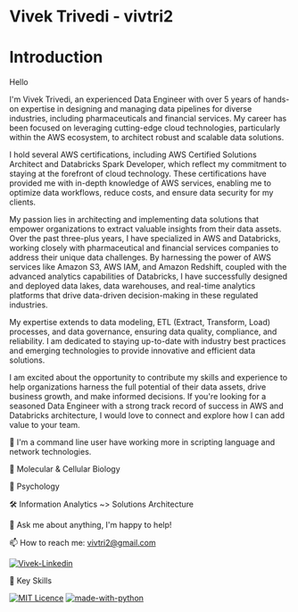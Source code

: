 # Vivek Trivedi - vivtri2

# Introduction
Hello

I'm Vivek Trivedi, an experienced Data Engineer with over 5 years of hands-on expertise in designing and managing data pipelines for diverse industries, including pharmaceuticals and financial services. My career has been focused on leveraging cutting-edge cloud technologies, particularly within the AWS ecosystem, to architect robust and scalable data solutions.

I hold several AWS certifications, including AWS Certified Solutions Architect and Databricks Spark Developer, which reflect my commitment to staying at the forefront of cloud technology. These certifications have provided me with in-depth knowledge of AWS services, enabling me to optimize data workflows, reduce costs, and ensure data security for my clients.

My passion lies in architecting and implementing data solutions that empower organizations to extract valuable insights from their data assets. Over the past three-plus years, I have specialized in AWS and Databricks, working closely with pharmaceutical and financial services companies to address their unique data challenges. By harnessing the power of AWS services like Amazon S3, AWS IAM, and Amazon Redshift, coupled with the advanced analytics capabilities of Databricks, I have successfully designed and deployed data lakes, data warehouses, and real-time analytics platforms that drive data-driven decision-making in these regulated industries.

My expertise extends to data modeling, ETL (Extract, Transform, Load) processes, and data governance, ensuring data quality, compliance, and reliability. I am dedicated to staying up-to-date with industry best practices and emerging technologies to provide innovative and efficient data solutions.

I am excited about the opportunity to contribute my skills and experience to help organizations harness the full potential of their data assets, drive business growth, and make informed decisions. If you're looking for a seasoned Data Engineer with a strong track record of success in AWS and Databricks architecture, I would love to connect and explore how I can add value to your team.

🌱 I'm a command line user have working more in scripting language and network technologies.

🧬 Molecular & Cellular Biology

🧠 Psychology

🛠 Information Analytics ~> Solutions Architecture

💬 Ask me about anything, I'm happy to help!

📫 How to reach me: vivtri2@gmail.com

[![Vivek-Linkedin](https://img.shields.io/badge/linkedin-%230077B5.svg?&style=for-the-badge&logo=linkedin&logoColor=white)](https://www.linkedin.com/in/vivek-trivedi/)

📌 Key Skills 

[![MIT Licence](https://badges.frapsoft.com/os/mit/mit.svg?v=103)](https://opensource.org/licenses/mit-license.php)
[![made-with-python](https://img.shields.io/badge/Made%20with-Python-1f425f.svg)](https://www.python.org/)


